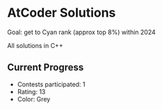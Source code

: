 # AtCoder Solutions

Goal: get to Cyan rank (approx top 8%) within 2024

All solutions in C++

## Current Progress

- Contests participated: 1
- Rating: 13
- Color: Grey

